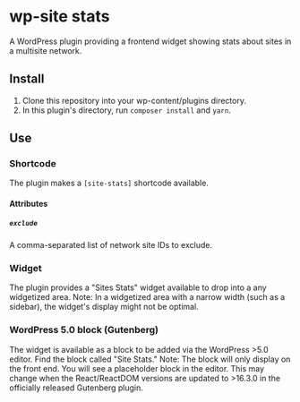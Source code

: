 # wp-site stats

A WordPress plugin providing a frontend widget showing stats about sites in a multisite network. 

## Install

1. Clone this repository into your wp-content/plugins directory.
2. In this plugin's directory, run `composer install` and `yarn`.

## Use

### Shortcode

The plugin makes a `[site-stats]` shortcode available.

#### Attributes

##### `exclude`

A comma-separated list of network site IDs to exclude.

### Widget

The plugin provides a "Sites Stats" widget available to drop into a any widgetized area. Note: In a widgetized area with a narrow width (such as a sidebar), the widget's display might not be optimal.

### WordPress 5.0 block (Gutenberg)

The widget is available as a block to be added via the WordPress >5.0 editor. Find the block called "Site Stats." Note: The block will only display on the front end. You will see a placeholder block in the editor. This may change when the React/ReactDOM versions are updated to >16.3.0 in the officially released Gutenberg plugin.

